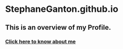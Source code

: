 # StephaneGanton.github.io

## This is an overview of my Profile.

### [Click here to know about me](https://stephaneganton.github.io/)
